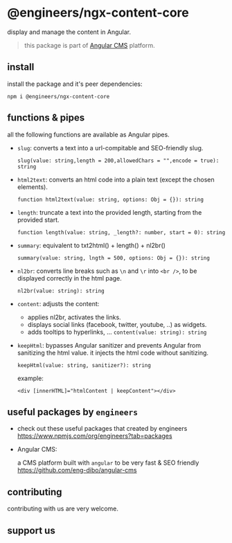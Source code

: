 # @engineers/ngx-content-core

display and manage the content in Angular.

> this package is part of [Angular CMS](https://github.com/eng-dibo/angular-cms) platform.

## install

install the package and it's peer dependencies:

```
npm i @engineers/ngx-content-core
```

## functions & pipes

all the following functions are available as Angular pipes.

- `slug`: converts a text into a url-compitable and SEO-friendly slug.

  `slug(value: string,length = 200,allowedChars = "",encode = true): string`

- `html2text`: converts an html code into a plain text (except the chosen elements).

  `function html2text(value: string, options: Obj = {}): string`

- `length`: truncate a text into the provided length, starting from the provided start.

  `function length(value: string, _length?: number, start = 0): string`

- `summary`: equivalent to txt2html() + length() + nl2br()

  `summary(value: string, lngth = 500, options: Obj = {}): string`

- `nl2br`: converts line breaks such as `\n` and `\r` into `<br />`, to be displayed correctly in the html page.

  `nl2br(value: string): string`

- `content`: adjusts the content:

  - applies nl2br, activates the links.
  - displays social links (facebook, twitter, youtube, ..) as widgets.
  - adds tooltips to hyperlinks, ...
    `content(value: string): string`

- `keepHtml`: bypasses Angular sanitizer and prevents Angular from sanitizing the html value. it injects the html code without sanitizing.

  `keepHtml(value: string, sanitizer?): string`

  example:

  `<div [innerHTML]="htmlContent | keepContent"></div>`

## useful packages by `engineers`

- check out these useful packages that created by engineers
  https://www.npmjs.com/org/engineers?tab=packages

- Angular CMS:

  a CMS platform built with `angular` to be very fast & SEO friendly
  https://github.com/eng-dibo/angular-cms

## contributing

contributing with us are very welcome.

## support us

```

```
